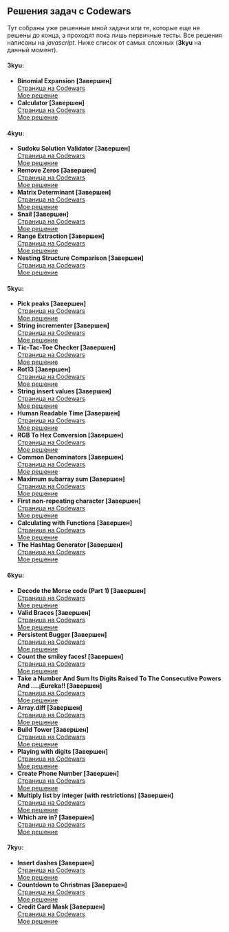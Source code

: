 ## Решения задач с Codewars

Тут собраны уже решенные мной задачи или те, которые еще не решены до конца, а проходят пока лишь первичные тесты.
Все решения написаны на *javascript*. Ниже список от самых сложных (**3kyu** на данный момент).

#### 3kyu:
  * **Binomial Expansion [Завершен]**<br>
   [Страница на Codewars](https://www.codewars.com/kata/540d0fdd3b6532e5c3000b5b)<br>
   [Мое решение](https://github.com/theeeita/Codewars-solutions/blob/master/completed/3kyu/BinomialExpansion.js)<br>
  * **Calculator [Завершен]**<br>
   [Страница на Codewars](https://www.codewars.com/kata/5235c913397cbf2508000048)<br>
   [Мое решение](https://github.com/theeeita/Codewars-solutions/blob/master/completed/3kyu/Calculator.js)<br>
   
#### 4kyu:
 * **Sudoku Solution Validator [Завершен]**<br>
   [Страница на Codewars](https://www.codewars.com/kata/529bf0e9bdf7657179000008)<br>
   [Мое решение](https://github.com/theeeita/Codewars-solutions/blob/master/completed/4kyu/sudokuValidation.js)<br>
 * **Remove Zeros [Завершен]**<br>
   [Страница на Codewars](https://www.codewars.com/kata/52aae14aa7fd03d57400058f)<br>
   [Мое решение](https://github.com/theeeita/Codewars-solutions/blob/master/completed/4kyu/removeZeros.js)<br>
 * **Matrix Determinant [Завершен]**<br>
   [Страница на Codewars](https://www.codewars.com/kata/52a382ee44408cea2500074c)<br>
   [Мое решение](https://github.com/theeeita/Codewars-solutions/blob/master/completed/4kyu/matrixDeterminant.js)<br>
 * **Snail [Завершен]**<br>
   [Страница на Codewars](https://www.codewars.com/kata/521c2db8ddc89b9b7a0000c1)<br>
   [Мое решение](https://github.com/theeeita/Codewars-solutions/blob/master/completed/4kyu/snail.js)<br>
 * **Range Extraction [Завершен]**<br>
   [Страница на Codewars](https://www.codewars.com/kata/51ba717bb08c1cd60f00002f)<br>
   [Мое решение](https://github.com/theeeita/Codewars-solutions/blob/master/completed/4kyu/rangeExtraction.js)<br>
 * **Nesting Structure Comparison [Завершен]**<br>
   [Страница на Codewars](https://www.codewars.com/kata/520446778469526ec0000001)<br>
   [Мое решение](https://github.com/theeeita/Codewars-solutions/blob/master/completed/4kyu/nestingStructure.js)<br>
   
#### 5kyu:
 * **Pick peaks [Завершен]**<br>
  [Страница на Codewars](https://www.codewars.com/kata/5279f6fe5ab7f447890006a7)<br>
  [Мое решение](https://github.com/theeeita/Codewars-solutions/blob/master/completed/5kyu/pickPeaks.js)<br>
 * **String incrementer [Завершен]**<br>
  [Страница на Codewars](https://www.codewars.com/kata/54a91a4883a7de5d7800009c)<br>
  [Мое решение](https://github.com/theeeita/Codewars-solutions/blob/master/completed/5kyu/incrementString.js)<br>
 * **Tic-Tac-Toe Checker [Завершен]**<br>
  [Страница на Codewars](https://www.codewars.com/kata/525caa5c1bf619d28c000335)<br>
  [Мое решение](https://github.com/theeeita/Codewars-solutions/blob/master/completed/5kyu/TicTacToeCheker.js)<br>
 * **Rot13 [Завершен]**<br>
  [Страница на Codewars](https://www.codewars.com/kata/530e15517bc88ac656000716)<br>
  [Мое решение](https://github.com/theeeita/Codewars-solutions/blob/master/completed/5kyu/rot13.js)<br>
 * **String insert values [Завершен]**<br>
  [Страница на Codewars](https://www.codewars.com/kata/529b54d9aba78c924d00088e)<br>
  [Мое решение](https://github.com/theeeita/Codewars-solutions/blob/master/completed/5kyu/StringInsertValues.js)<br>
 * **Human Readable Time [Завершен]**<br>
  [Страница на Codewars](https://www.codewars.com/kata/52685f7382004e774f0001f7)<br>
  [Мое решение](https://github.com/theeeita/Codewars-solutions/blob/master/completed/5kyu/humanReadableTime.js)<br>
* **RGB To Hex Conversion [Завершен]**<br>
  [Страница на Codewars](https://www.codewars.com/kata/513e08acc600c94f01000001/)<br>
  [Мое решение](https://github.com/theeeita/Codewars-solutions/blob/master/completed/5kyu/RGB_toHexConversion.js)<br>
* **Common Denominators [Завершен]**<br>
  [Страница на Codewars](https://www.codewars.com/kata/54d7660d2daf68c619000d95)<br>
  [Мое решение](https://github.com/theeeita/Codewars-solutions/blob/master/completed/5kyu/CommonDenominators.js)<br>
* **Maximum subarray sum [Завершен]**<br>
  [Страница на Codewars](https://www.codewars.com/kata/54521e9ec8e60bc4de000d6c)<br>
  [Мое решение](https://github.com/theeeita/Codewars-solutions/blob/master/completed/5kyu/maxSequence.js)<br>
* **First non-repeating character [Завершен]**<br>
  [Страница на Codewars](https://www.codewars.com/kata/52bc74d4ac05d0945d00054e)<br>
  [Мое решение](https://github.com/theeeita/Codewars-solutions/blob/master/completed/5kyu/firstNonRepeatingLetter.js)<br>
* **Calculating with Functions [Завершен]**<br>
  [Страница на Codewars](https://www.codewars.com/kata/525f3eda17c7cd9f9e000b39)<br>
  [Мое решение](https://github.com/theeeita/Codewars-solutions/blob/master/completed/5kyu/CalculatingWithFunctions.js)<br>
* **The Hashtag Generator [Завершен]**<br>
  [Страница на Codewars](https://www.codewars.com/kata/52449b062fb80683ec000024)<br>
  [Мое решение](https://github.com/theeeita/Codewars-solutions/blob/master/completed/5kyu/generateHashtag.js)<br>
#### 6kyu:
* **Decode the Morse code (Part 1) [Завершен]**<br>
  [Страница на Codewars](https://www.codewars.com/kata/54b724efac3d5402db00065e)<br>
  [Мое решение](https://github.com/theeeita/Codewars-solutions/blob/master/completed/6kyu/docodeTheMorse.js)<br>
* **Valid Braces [Завершен]**<br>
  [Страница на Codewars](https://www.codewars.com/kata/5277c8a221e209d3f6000b56)<br>
  [Мое решение](https://github.com/theeeita/Codewars-solutions/blob/master/completed/6kyu/validBraces.js)<br>
* **Persistent Bugger [Завершен]**<br>
  [Страница на Codewars](https://www.codewars.com/kata/55bf01e5a717a0d57e0000ec)<br>
  [Мое решение](https://github.com/theeeita/Codewars-solutions/blob/master/completed/6kyu/PersistentBugger.js)<br>
* **Count the smiley faces! [Завершен]**<br>
  [Страница на Codewars](https://www.codewars.com/kata/583203e6eb35d7980400002a)<br>
  [Мое решение](https://github.com/theeeita/Codewars-solutions/blob/master/completed/6kyu/countSmileyFaces.js)<br>
* **Take a Number And Sum Its Digits Raised To The Consecutive Powers And ....¡Eureka!! [Завершен]**<br>
  [Страница на Codewars](https://www.codewars.com/kata/5626b561280a42ecc50000d1)<br>
  [Мое решение](https://github.com/theeeita/Codewars-solutions/blob/master/completed/6kyu/simDigPow.js)<br>
* **Array.diff [Завершен]**<br>
  [Страница на Codewars](https://www.codewars.com/kata/523f5d21c841566fde000009)<br>
  [Мое решение](https://github.com/theeeita/Codewars-solutions/blob/master/completed/6kyu/arrayDiff.js)<br>
* **Build Tower [Завершен]**<br>
  [Страница на Codewars](https://www.codewars.com/kata/576757b1df89ecf5bd00073b)<br>
  [Мое решение](https://github.com/theeeita/Codewars-solutions/blob/master/completed/6kyu/towerBuilder.js)<br>
* **Playing with digits [Завершен]**<br>
  [Страница на Codewars](https://www.codewars.com/kata/5552101f47fc5178b1000050)<br>
  [Мое решение](https://github.com/theeeita/Codewars-solutions/blob/master/completed/6kyu/PlayingWithDigits.js)<br>
* **Create Phone Number [Завершен]**<br>
  [Страница на Codewars](https://www.codewars.com/kata/525f50e3b73515a6db000b83)<br>
  [Мое решение](https://github.com/theeeita/Codewars-solutions/blob/master/completed/6kyu/createPhoneNumber.js)<br>
* **Multiply list by integer (with restrictions) [Завершен]**<br>
  [Страница на Codewars](https://www.codewars.com/kata/57f7e7617a28db2a2200021a)<br>
  [Мое решение](https://github.com/theeeita/Codewars-solutions/blob/master/completed/6kyu/multipleList.js)<br>
* **Which are in? [Завершен]**<br>
  [Страница на Codewars](https://www.codewars.com/kata/550554fd08b86f84fe000a58)<br>
  [Мое решение](https://github.com/theeeita/Codewars-solutions/blob/master/completed/6kyu/whichAreIn.js)<br>
#### 7kyu:
* **Insert dashes [Завершен]**<br>
  [Страница на Codewars](https://www.codewars.com/kata/55960bbb182094bc4800007b)<br>
  [Мое решение](https://github.com/theeeita/Codewars-solutions/blob/master/completed/7kyu/insertDashes.js)<br>
* **Countdown to Christmas [Завершен]**<br>
  [Страница на Codewars](https://www.codewars.com/kata/56f6b23c9400f5387d000d48)<br>
  [Мое решение](https://github.com/theeeita/Codewars-solutions/blob/master/completed/7kyu/CountdowntoChristmas.js)<br>
* **Credit Card Mask [Завершен]**<br>
  [Страница на Codewars](https://www.codewars.com/kata/5412509bd436bd33920011bc)<br>
  [Мое решение](https://github.com/theeeita/Codewars-solutions/blob/master/completed/7kyu/maskify.js)<br>

